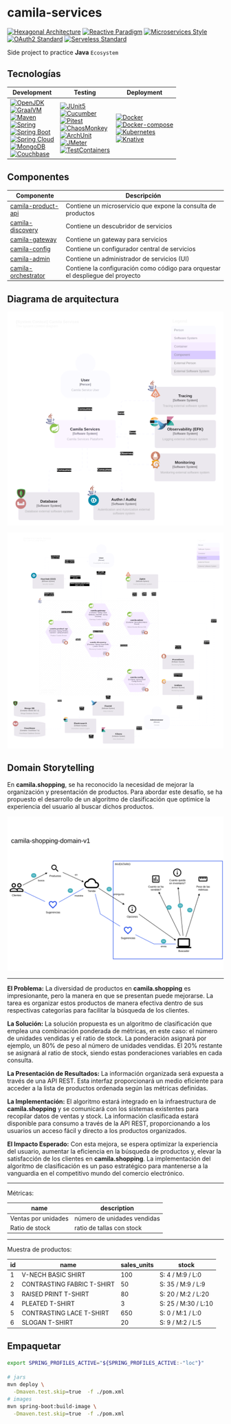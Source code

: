 # camila-services

[![Hexagonal Architecture](https://img.shields.io/badge/Architecture-Hexagonal-brightgreen.svg?style=plastic)](https://alistair.cockburn.us/hexagonal-architecture/)
[![Reactive Paradigm](https://img.shields.io/badge/Programming%20Paradigm-Reactive-blue.svg?style=plastic)](https://www.reactivemanifesto.org/)
[![Microservices Style](https://img.shields.io/badge/Architectural%20Style-Microservices-purple.svg?style=plastic)](https://microservices.io/)
[![OAuth2 Standard](https://img.shields.io/badge/Security-OAuth2-yellow.svg?style=plastic)](https://oauth.net/2/)
[![Serveless Standard](https://img.shields.io/badge/Deploy%20Approach-Serveless-black.svg?style=plastic)](https://martinfowler.com/articles/serverless.html)

Side project to practice **Java** `Ecosystem`

## Tecnologías

| Development                                                                                                                                                                                                                                                                                                                                                                                                                                                                                                                                                                                                                                                                                                                                                                                                                                                                                                       | Testing                                                                                                                                                                                                                                                                                                                                                                                                                                                                                                                                                                                                                                                                                                                                                                                                        | Deployment                                                                                                                                                                                                                                                                                                                                                                                                                                                                                   |
|-------------------------------------------------------------------------------------------------------------------------------------------------------------------------------------------------------------------------------------------------------------------------------------------------------------------------------------------------------------------------------------------------------------------------------------------------------------------------------------------------------------------------------------------------------------------------------------------------------------------------------------------------------------------------------------------------------------------------------------------------------------------------------------------------------------------------------------------------------------------------------------------------------------------|----------------------------------------------------------------------------------------------------------------------------------------------------------------------------------------------------------------------------------------------------------------------------------------------------------------------------------------------------------------------------------------------------------------------------------------------------------------------------------------------------------------------------------------------------------------------------------------------------------------------------------------------------------------------------------------------------------------------------------------------------------------------------------------------------------------|----------------------------------------------------------------------------------------------------------------------------------------------------------------------------------------------------------------------------------------------------------------------------------------------------------------------------------------------------------------------------------------------------------------------------------------------------------------------------------------------|
| [![OpenJDK](https://img.shields.io/badge/OpenJDK-%3E%3D21-005571.svg)](https://adoptium.net/es/temurin/releases/) <br> [![GraalVM](https://img.shields.io/badge/GraalVM-%3E%3D21.0.1-005571.svg)](https://www.graalvm.org/downloads/) <br> [![Maven](https://img.shields.io/badge/Maven-%3E%3D3.8.8-005571.svg)](https://maven.apache.org/) <br> [![Spring](https://img.shields.io/badge/Spring-%3E%3D6.x-brightgreen.svg)](https://spring.io/) <br> [![Spring Boot](https://img.shields.io/badge/Spring%20Boot-%3E%3D3.2.x-brightgreen.svg)](https://spring.io/boot) <br> [![Spring Cloud](https://img.shields.io/badge/Spring%20Cloud-%3E%3D2023.0.x-brightgreen.svg)](https://spring.io/cloud) <br> [![MongoDB](https://img.shields.io/badge/MongoDB-%3E%3D7.x-cyan.svg)](https://www.mongodb.com/) <br> [![Couchbase](https://img.shields.io/badge/Couchbase-%3E%3D7.x-blue.svg)](https://www.couchbase.com/) | [![JUnit5](https://img.shields.io/badge/JUnit5-%3E%3D5.10.2-orange.svg)](https://junit.org/junit5/) <br> [![Cucumber](https://img.shields.io/badge/Cucumber-%3E%3D7.17.0-orange.svg)](https://cucumber.io/) <br> [![Pitest](https://img.shields.io/badge/Pitest-%3E%3D1.21.1-orange.svg)](https://pitest.org/) <br> [![ChaosMonkey](https://img.shields.io/badge/ChaosMonkey-%3E%3D3.1.0-orange.svg)](https://codecentric.github.io/chaos-monkey-spring-boot/) <br> [![ArchUnit](https://img.shields.io/badge/ArchUnit-%3E%3D1.2.1-orange.svg)](https://www.archunit.org/) <br> [![JMeter](https://img.shields.io/badge/JMeter-%3E%3D5.6.2-orange.svg)](https://jmeter.apache.org/) <br> [![TestContainers](https://img.shields.io/badge/Testcontainers-%3E%3D1.19.8-orange.svg)](https://testcontainers.com/) | [![Docker](https://img.shields.io/badge/Docker-%3E%3D26.1.3-brown.svg)](https://www.docker.com/) <br> [![Docker-compose](https://img.shields.io/badge/Docker%20Compose-%3E%3D2.27.0-brown.svg)](https://docs.docker.com/compose/install/) <br> [![Kubernetes](https://img.shields.io/badge/Kubernetes-%3E%3D1.30.1-brown.svg)](https://kubernetes.io/releases/) <br> [![Knative](https://img.shields.io/badge/Knative-%3E%3D1.10.2-brown.svg)](https://github.com/knative/serving/releases/) |

## Componentes

| Componente                                  | Descripción                                                                     |
|---------------------------------------------|---------------------------------------------------------------------------------|
| [camila-product-api](/camila-product-api)   | Contiene un microservicio que expone la consulta de productos                   |
| [camila-discovery](/camila-discovery)       | Contiene un descubridor de servicios                                            |
| [camila-gateway](/camila-gateway)           | Contiene un gateway para servicios                                              |
| [camila-config](/camila-config)             | Contiene un configurador central de servicios                                   |
| [camila-admin](/camila-admin)               | Contiene un administrador de servicios (UI)                                     |
| [camila-orchestrator](/camila-orchestrator) | Contiene la configuración como código para orquestar el despliegue del proyecto |

## Diagrama de arquitectura

![Arquitectura-C1](.docs/architecture/camila-service-da-v1-C1.svg "Diagrama C1")

![Arquitectura-C2](.docs/architecture/camila-service-da-v1-C2.svg "Diagrama C2")

## Domain Storytelling

En **camila.shopping**, se ha reconocido la necesidad de mejorar la organización y presentación de productos. Para abordar este desafío, se ha propuesto el desarrollo de un algoritmo de clasificación que optimice la experiencia del usuario al buscar dichos productos.

![domain-storytelling](.docs/architecture/camila-shopping-domain-v1.dst.svg "Diagrama WDS")

---

**El Problema:**
La diversidad de productos en **camila.shopping** es impresionante, pero la manera en que se presentan puede mejorarse. La tarea es organizar estos productos de manera efectiva dentro de sus respectivas categorías para facilitar la búsqueda de los clientes.

**La Solución:**
La solución propuesta es un algoritmo de clasificación que emplea una combinación ponderada de métricas, en este caso: el número de unidades vendidas y el ratio de stock. La ponderación asignará por ejemplo, un 80% de peso al número de unidades vendidas. El 20% restante se asignará al ratio de stock, siendo estas ponderaciones variables en cada consulta.

**La Presentación de Resultados:**
La información organizada será expuesta a través de una API REST. Esta interfaz proporcionará un medio eficiente para acceder a la lista de productos ordenada según las métricas definidas.

**La Implementación:**
El algoritmo estará integrado en la infraestructura de **camila.shopping** y se comunicará con los sistemas existentes para recopilar datos de ventas y stock. La información clasificada estará disponible para consumo a través de la API REST, proporcionando a los usuarios un acceso fácil y directo a los productos organizados.

**El Impacto Esperado:**
Con esta mejora, se espera optimizar la experiencia del usuario, aumentar la eficiencia en la búsqueda de productos y, elevar la satisfacción de los clientes en **camila.shopping**. La implementación del algoritmo de clasificación es un paso estratégico para mantenerse a la vanguardia en el competitivo mundo del comercio electrónico.

---

Métricas:

| name                 | description                 |
|----------------------|-----------------------------|
| Ventas por unidades  | número de unidades vendidas | 
| Ratio de stock       | ratio de tallas con stock   |

---

Muestra de productos:

| id | name                          | sales_units | stock                |
|----|-------------------------------|-------------|----------------------|
| 1  | V-NECH BASIC SHIRT            | 100         | S: 4 / M:9 / L:0     |
| 2  | CONTRASTING FABRIC T-SHIRT    | 50          | S: 35 / M:9 / L:9    |
| 3  | RAISED PRINT T-SHIRT          | 80          | S: 20 / M:2 / L:20   |
| 4  | PLEATED T-SHIRT               | 3           | S: 25 / M:30 / L:10  |
| 5  | CONTRASTING LACE T-SHIRT      | 650         | S: 0 / M:1 / L:0     |
| 6  | SLOGAN T-SHIRT                | 20          | S: 9 / M:2 / L:5     |

## Empaquetar

```bash
export SPRING_PROFILES_ACTIVE="${SPRING_PROFILES_ACTIVE:-"loc"}"

# jars
mvn deploy \
  -Dmaven.test.skip=true  -f ./pom.xml
# images
mvn spring-boot:build-image \
  -Dmaven.test.skip=true  -f ./pom.xml
```
